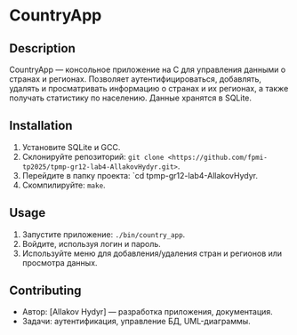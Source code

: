 # CountryApp

## Description
CountryApp — консольное приложение на C для управления данными о странах и регионах. Позволяет аутентифицироваться, добавлять, удалять и просматривать информацию о странах и их регионах, а также получать статистику по населению. Данные хранятся в SQLite.

## Installation
1. Установите SQLite и GCC.
2. Склонируйте репозиторий: `git clone <https://github.com/fpmi-tp2025/tpmp-gr12-lab4-AllakovHydyr.git>`.
3. Перейдите в папку проекта: `cd tpmp-gr12-lab4-AllakovHydyr.
4. Скомпилируйте: `make`.

## Usage
1. Запустите приложение: `./bin/country_app`.
2. Войдите, используя логин и пароль.
3. Используйте меню для добавления/удаления стран и регионов или просмотра данных.

## Contributing
- Автор: [Allakov Hydyr] — разработка приложения, документация.
- Задачи: аутентификация, управление БД, UML-диаграммы.
